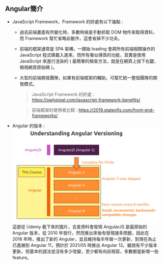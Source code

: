 ## Angular簡介

* JavaScript Framework，Framework 的好處有以下幾點 :
    - 過去前端畫面有所變化時，多數時候是手動抓取 DOM 物件來取得資料，而 Framework 幫忙省略此動作，這會省掉不少功夫。
    - 前端的框架通常是 SPA 架構，一開始 loading 會將所有前端相關操作的 JavaScript 程式碼載入進來，而所有看似導頁的功能，其實是使用 JavaScript 來進行渲染的 ( 最簡單的檢查方法，就是在網頁上按下右鍵，檢視網頁原始碼 )。
    - 大型的前端開發團隊，如果有前端框架的輔助，可幫忙統一整個團隊的開發模式。

        > JavaScript Framework 的好處 : https://owlypixel.com/javascript-framework-benefits/
    
        > 前端框架的使用者比較 : https://2019.stateofjs.com/front-end-frameworks/
* Angular 的版本 :
    ![  ](images/1-1.png)
    這是從 Udemy 截下來的圖片，去查資料會發現 AngularJS 是最原始的 Angular 版本，從 2010 年發行，然而推出來後有發現諸多問題，因此在 2016 年時，推出了新的 Angular，並且維持每半年做一次更新，到現在為止已進展到 Angular 11，預計於 2021/05 時推出 Angular 12。雖說有不少版本更新，但基本的語法並沒有多少改變，至少都有向前相容，多數都是新增一些 feature。


